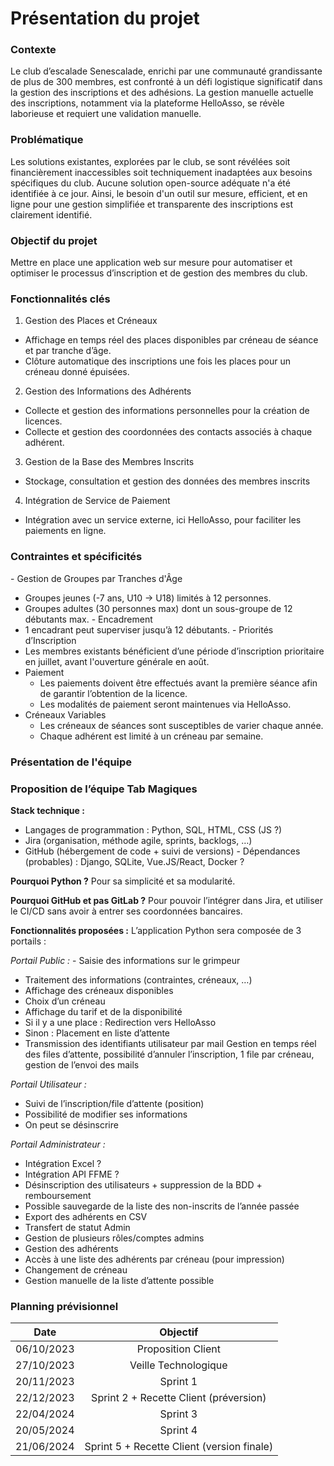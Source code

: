 
# Présentation du projet

### Contexte

Le club d’escalade Senescalade, enrichi par une communauté grandissante de plus de 300 membres, est confronté à un défi logistique significatif dans la gestion des inscriptions et des adhésions. La gestion manuelle actuelle des inscriptions, notamment via la plateforme HelloAsso, se révèle laborieuse et requiert une validation manuelle.

### Problématique

Les solutions existantes, explorées par le club, se sont révélées soit financièrement inaccessibles soit techniquement inadaptées aux besoins spécifiques du club. Aucune solution open-source adéquate n'a été identifiée à ce jour. Ainsi, le besoin d'un outil sur mesure, efficient, et en ligne pour une gestion simplifiée et transparente des inscriptions est clairement identifié.

### Objectif du projet

Mettre en place une application web sur mesure pour automatiser et optimiser le processus d’inscription et de gestion des membres du club.

### Fonctionnalités clés

1. Gestion des Places et Créneaux
  - Affichage en temps réel des places disponibles par créneau de séance et par tranche d’âge.
  - Clôture automatique des inscriptions une fois les places pour un créneau donné épuisées.
2. Gestion des Informations des Adhérents
  - Collecte et gestion des informations personnelles pour la création de licences.
  - Collecte et gestion des coordonnées des contacts associés à chaque adhérent.
3. Gestion de la Base des Membres Inscrits
  - Stockage, consultation et gestion des données des membres inscrits
4. Intégration de Service de Paiement
  - Intégration avec un service externe, ici HelloAsso, pour faciliter les paiements en ligne.

### Contraintes et spécificités

- Gestion de Groupes par Tranches d'Âge
  - Groupes jeunes (-7 ans, U10 → U18) limités à 12 personnes.
  - Groupes adultes (30 personnes max) dont un sous-groupe de 12 débutants max.
- Encadrement
  - 1 encadrant peut superviser jusqu’à 12 débutants.
- Priorités d’Inscription
  - Les membres existants bénéficient d’une période d’inscription prioritaire en juillet, avant l'ouverture générale en août.
- Paiement
  - Les paiements doivent être effectués avant la première séance afin de garantir l’obtention de la licence.
  - Les modalités de paiement seront maintenues via HelloAsso.
- Créneaux Variables
  - Les créneaux de séances sont susceptibles de varier chaque année.
  - Chaque adhérent est limité à un créneau par semaine.

### Présentation de l'équipe

### Proposition de l’équipe Tab Magiques

**Stack technique :**
- Langages de programmation : Python, SQL, HTML, CSS (JS ?)
- Jira (organisation, méthode agile, sprints, backlogs, …)
- GitHub (hébergement de code + suivi de versions)
- Dépendances (probables) : Django, SQLite, Vue.JS/React, Docker ?

**Pourquoi Python ?**
Pour sa simplicité et sa modularité.

**Pourquoi GitHub et pas GitLab ?**
Pour pouvoir l’intégrer dans Jira, et utiliser le CI/CD sans avoir à entrer ses coordonnées bancaires.

**Fonctionnalités proposées :**
L’application Python sera composée de 3 portails :

_Portail Public :_
- Saisie des informations sur le grimpeur
- Traitement des informations (contraintes, créneaux, …)
- Affichage des créneaux disponibles
- Choix d’un créneau
- Affichage du tarif et de la disponibilité
- Si il y a une place : Redirection vers HelloAsso
- Sinon : Placement en liste d’attente
- Transmission des identifiants utilisateur par mail
Gestion en temps réel des files d’attente, possibilité d’annuler l’inscription, 1 file par créneau, gestion de l’envoi des mails

_Portail Utilisateur :_
- Suivi de l’inscription/file d’attente (position)
- Possibilité de modifier ses informations
- On peut se désinscrire

_Portail Administrateur :_
- Intégration Excel ?
- Intégration API FFME ?
- Désinscription des utilisateurs + suppression de la BDD + remboursement
- Possible sauvegarde de la liste des non-inscrits de l’année passée
- Export des adhérents en CSV
- Transfert de statut Admin
- Gestion de plusieurs rôles/comptes admins
- Gestion des adhérents
- Accès à une liste des adhérents par créneau (pour impression)
- Changement de créneau
- Gestion manuelle de la liste d’attente possible

### Planning prévisionnel

Date | Objectif
:---: | :---:
06/10/2023 | Proposition Client
27/10/2023 | Veille Technologique
20/11/2023 | Sprint 1
22/12/2023 | Sprint 2 + Recette Client (préversion)
22/04/2024 | Sprint 3
20/05/2024 | Sprint 4
21/06/2024 | Sprint 5 + Recette Client (version finale)

